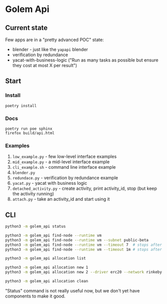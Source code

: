 # Golem Api

## Current state

Few apps are in a "pretty advanced POC" state:

*   blender - just like the `yapapi` blender
*   verification by redundance
*   yacat-with-business-logic ("Run as many tasks as possible but ensure they cost at most X per result")

## Start

### Install

```
poetry install
```

### Docs

```
poetry run poe sphinx
firefox build/api.html
```

### Examples

1. `low_example.py`         - few low-level interface examples
2. `mid_example.py`         - a mid-level interface example
3. `cli_example.sh`         - command line interface example
4. `blender.py`
5. `redundace.py`           - verification by redundance example
6.  `yacat.py`              - yacat with business logic
7.  `detached_activity.py`  - create activity, print activity\_id, stop (but keep the activity running)
8.  `attach.py`             - take an activity\_id and start using it


## CLI

```bash
python3 -m golem_api status

python3 -m golem_api find-node --runtime vm
python3 -m golem_api find-node --runtime vm --subnet public-beta 
python3 -m golem_api find-node --runtime vm --timeout 7  # stops after 7  seconds
python3 -m golem_api find-node --runtime vm --timeout 1m # stops after 60 seconds

python3 -m golem_api allocation list

python3 -m golem_api allocation new 1
python3 -m golem_api allocation new 2 --driver erc20 --network rinkeby

python3 -m golem_api allocation clean
```

"Status" command is not really useful now, but we don't yet have components to make it good.
